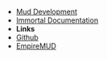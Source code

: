 - [Mud Development](/)
- [Immortal Documentation](/building/README.md)
- **Links**
- [Github](https://github.com/h3lls/TalesFromTheRim)
- [EmpireMUD](https://github.com/EmpireMUD/EmpireMUD-2.0-Beta)

